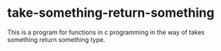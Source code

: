# take-something-return-something
This is a program for functions in c programming in the way of takes something return something type.
